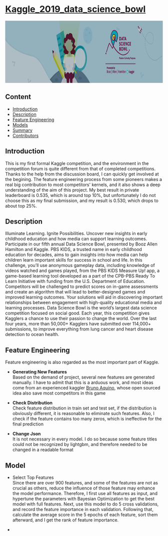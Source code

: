 # [Kaggle_2019_data_science_bowl](https://www.kaggle.com/c/data-science-bowl-2019)
<div align=center><img width='1000', height='200' src='/header.png' /></div>

## Content
   - [Introduction](#introduction)
   - [Description](#description)
   - [Feature Engineering](#feature-engineering)
   - [Models](#models)
   - [Summary](#summary)
   - [Contributors](#contributors)
   
## Introduction
This is my first formal Kaggle competition, and the environment in the competition forum is quite different from that of completed competitions. Thanks to the help from the discussion board, I can quickly get involved at the begining. The feature engineering process from some pioneers makes a real big contribution to most competitors' kernels, and it also shows a deep understanding of the aim of this project.
My best result in private leaderboard is 0.535, which is around top 10%, but unfortunately I do not choose this as my final submission, and my result is 0.530, which drops to about top 25%.


## Description
Illuminate Learning. Ignite Possibilities.
Uncover new insights in early childhood education and how media can support learning outcomes. Participate in our fifth annual Data Science Bowl, presented by Booz Allen Hamilton and Kaggle.
PBS KIDS, a trusted name in early childhood education for decades, aims to gain insights into how media can help children learn important skills for success in school and life. In this challenge, you’ll use anonymous gameplay data, including knowledge of videos watched and games played, from the PBS KIDS Measure Up! app, a game-based learning tool developed as a part of the CPB-PBS Ready To Learn Initiative with funding from the U.S. Department of Education. Competitors will be challenged to predict scores on in-game assessments and create an algorithm that will lead to better-designed games and improved learning outcomes. Your solutions will aid in discovering important relationships between engagement with high-quality educational media and learning processes.
Data Science Bowl is the world’s largest data science competition focused on social good. Each year, this competition gives Kagglers a chance to use their passion to change the world. Over the last four years, more than 50,000+ Kagglers have submitted over 114,000+ submissions, to improve everything from lung cancer and heart disease detection to ocean health. 

## Feature Engineering
Feature engineering is also regarded as the most important part of Kaggle.
- **Generating New Features**  
  Based on the demand of project, several new features are generated manually. I have to admit that this is a arduous work, and most ideas come from an experienced kaggler [Bruno Aquino](https://www.kaggle.com/braquino/convert-to-regression), whose open sourced idea also save most competitors in this game  
  
- **Check Distribution**    
  Check feature distribution in train set and test set, if the distribution is obviously different, it is reasonable to eliminate such features. Also, I check if the feature contains too many zeros, which is ineffective for the final prediction  
  
- **Change Json**    
  It is not necessary in every model. I do so because some feature titles could not be recognized by lightgbm, and therefore needed to be changed in a readable format  
  
## Model
- Select Top Features  
Since there are over 900 features, and some of the features are not as crucial as others, reduce the influence of those feature may enhance the model performance. Therefore, I first use all features as input, and hypertune the parameters with Bayesian Optimization to get the best model with full features. Next, use this model to do 5 cross validations, and record the feature importance in each validation. Following that, calculate the average score in the 5 epochs of each feature, sort them afterward, and I get the rank of feature importance.   

-











